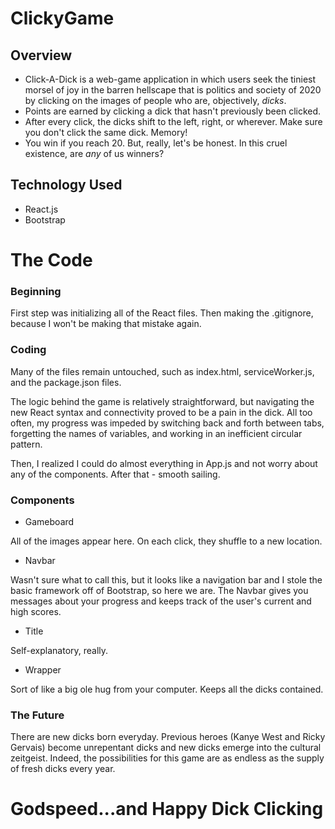 # ClickyGame

## Overview

* Click-A-Dick is a web-game application in which users seek the tiniest morsel of joy in the barren hellscape that is politics and society of 2020 by clicking on the images of people who are, objectively, _dicks_.
* Points are earned by clicking a dick that hasn't previously been clicked.
* After every click, the dicks shift to the left, right, or wherever.  Make sure you don't click the same dick.  Memory!
* You win if you reach 20.  But, really, let's be honest.  In this cruel existence, are _any_ of us winners?

## Technology Used

* React.js
* Bootstrap

# The Code
### Beginning
First step was initializing all of the React files.  Then making the .gitignore, because I won't be making that mistake again.

### Coding
Many of the files remain untouched, such as index.html, serviceWorker.js, and the package.json files.  

The logic behind the game is relatively straightforward, but navigating the new React syntax and connectivity proved to be a pain in the dick.  All too often, my progress was impeded by switching back and forth between tabs, forgetting the names of variables, and working in an inefficient circular pattern.

Then, I realized I could do almost everything in App.js and not worry about any of the components.  After that - smooth sailing.

### Components

* Gameboard 

All of the images appear here.  On each click, they shuffle to a new location.

* Navbar 

Wasn't sure what to call this, but it looks like a navigation bar and I stole the basic framework off of Bootstrap, so here we are.  The Navbar gives you messages about your progress and keeps track of the user's current and high scores.

* Title

Self-explanatory, really.

* Wrapper

Sort of like a big ole hug from your computer.  Keeps all the dicks contained.

### The Future

There are new dicks born everyday.  Previous heroes (Kanye West and Ricky Gervais) become unrepentant dicks and new dicks emerge into the cultural zeitgeist.  Indeed, the possibilities for this game are as endless as the supply of fresh dicks every year.

# Godspeed...and Happy Dick Clicking